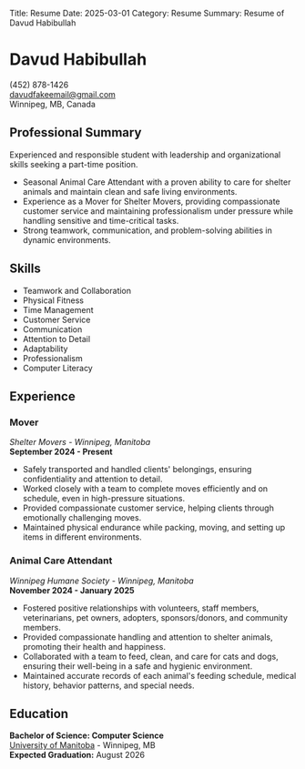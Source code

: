 Title: Resume 
Date: 2025-03-01
Category: Resume
Summary: Resume of Davud Habibullah

# Davud Habibullah

(452) 878-1426  
[davudfakeemail@gmail.com](mailto:habibulladavud02@gmail.com)  
Winnipeg, MB, Canada

## **Professional Summary**

Experienced and responsible student with leadership and organizational skills seeking a part-time position.

- Seasonal Animal Care Attendant with a proven ability to care for shelter animals and maintain clean and safe living environments.
- Experience as a Mover for Shelter Movers, providing compassionate customer service and maintaining professionalism under pressure while handling sensitive and time-critical tasks.
- Strong teamwork, communication, and problem-solving abilities in dynamic environments.

## **Skills**

- Teamwork and Collaboration
- Physical Fitness
- Time Management
- Customer Service
- Communication
- Attention to Detail
- Adaptability
- Professionalism
- Computer Literacy

## **Experience**

### **Mover**

_Shelter Movers - Winnipeg, Manitoba_  
**September 2024 - Present**

- Safely transported and handled clients' belongings, ensuring confidentiality and attention to detail.
- Worked closely with a team to complete moves efficiently and on schedule, even in high-pressure situations.
- Provided compassionate customer service, helping clients through emotionally challenging moves.
- Maintained physical endurance while packing, moving, and setting up items in different environments.

### **Animal Care Attendant**

_Winnipeg Humane Society - Winnipeg, Manitoba_  
**November 2024 - January 2025**

- Fostered positive relationships with volunteers, staff members, veterinarians, pet owners, adopters, sponsors/donors, and community members.
- Provided compassionate handling and attention to shelter animals, promoting their health and happiness.
- Collaborated with a team to feed, clean, and care for cats and dogs, ensuring their well-being in a safe and hygienic environment.
- Maintained accurate records of each animal's feeding schedule, medical history, behavior patterns, and special needs.

## **Education**

**Bachelor of Science: Computer Science**  
[University of Manitoba](https://umanitoba.ca) - Winnipeg, MB  
**Expected Graduation:** August 2026
